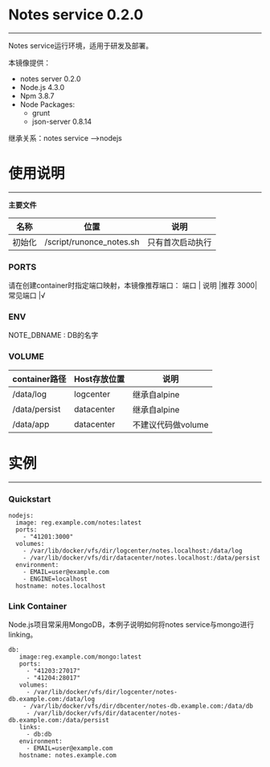 # Notes service 0.2.0

***

Notes service运行环境，适用于研发及部署。

本镜像提供：

* notes server 0.2.0
* Node.js 4.3.0
* Npm 3.8.7
* Node Packages:
    - grunt
    - json-server 0.8.14

继承关系：notes service -->nodejs

# 使用说明

***

**主要文件**

名称 |位置              |说明
--------|--------------------------|-----------------
初始化 | /script/runonce_notes.sh   | 只有首次启动执行

### PORTS

请在创建container时指定端口映射，本镜像推荐端口：
端口  | 说明     |推荐
3000| 常见端口  |√

### ENV

NOTE_DBNAME : DB的名字

### VOLUME

container路径  | Host存放位置  | 说明
-------------|--------------|------------------
/data/log | logcenter   | 继承自alpine
/data/persist  |datacenter  | 继承自alpine
/data/app |datacenter  |不建议代码做volume

# 实例

***

### Quickstart

```
nodejs:
  image: reg.example.com/notes:latest
  ports:
  	- "41201:3000"
  volumes:
  	- /var/lib/docker/vfs/dir/logcenter/notes.localhost:/data/log
  	- /var/lib/docker/vfs/dir/datacenter/notes.localhost:/data/persist
  environment:
  	- EMAIL=user@example.com
  	- ENGINE=localhost
  hostname: notes.localhost
```

### Link Container

Node.js项目常采用MongoDB，本例子说明如何将notes service与mongo进行linking。

```
db:
   image:reg.example.com/mongo:latest
   ports:
   	 - "41203:27017"
   	 - "41204:28017"
   volumes:
     - /var/lib/docker/vfs/dir/logcenter/notes-db.example.com:/data/log
    - /var/lib/docker/vfs/dir/dbcenter/notes-db.example.com:/data/db
     - /var/lib/docker/vfs/dir/datacenter/notes-db.example.com:/data/persist
   links:
     - db:db
   environment:
     - EMAIL=user@example.com
   hostname: notes.example.com
```
